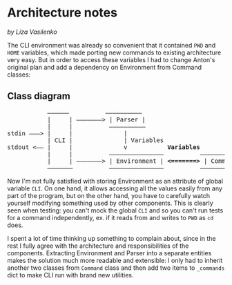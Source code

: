 # Architecture notes 
*by Liza Vasilenko*

The CLI environment was already so convenient that it contained `PWD` and `HOME` variables, 
which made porting new commands to existing architecture very easy. But in order to access 
these variables I had to change Anton's original plan and add a dependency on Environment 
from Command classes:

## Class diagram

<pre>
           ––––––          ––––––––––
           |     | –––––––> | Parser |
           |     |          ––––––––––
stdin –––> |     |              |
           | CLI |              | Variables
stdout <–– |     |              v           <b>Variables</b>
           |     |          –––––––––––––––          –––––––––––
           |     | –––––––> | Environment | <b><=======></b> | Command |
           –––––––          –––––––––––––––          –––––––––––
</pre>

Now I'm not fully satisfied with storing Environment as an attribute of global variable `CLI`. 
On one hand, it allows accessing all the values easily from any part of the program, but 
on the other hand, you have to carefully watch yourself modifying something used by other components.
This is clearly seen when testing: you can't mock the global `CLI` and so you can't run tests 
for a command independently, ex. if it reads from and writes to `PWD` as `cd` does.

I spent a lot of time thinking up something to complain about, since in the rest I fully agree 
with the architecture and responsibilities of the components. Extracting Environment and Parser 
into a separate entities makes the solution much more readable and extensible: I only had to inherit
another two classes from `Command` class and then add two items to `_commands` dict to make CLI run
with brand new utilities.


